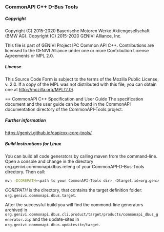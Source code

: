 ### CommonAPI C++ D-Bus Tools

##### Copyright
Copyright (C) 2015-2020 Bayerische Motoren Werke Aktiengesellschaft (BMW AG).
Copyright (C) 2015-2020 GENIVI Alliance, Inc.

This file is part of GENIVI Project IPC Common API C++.
Contributions are licensed to the GENIVI Alliance under one or more Contribution License Agreements or MPL 2.0.

##### License
This Source Code Form is subject to the terms of the Mozilla Public License, v. 2.0. If a copy of the MPL was not distributed with this file, you can obtain one at http://mozilla.org/MPL/2.0/.

== CommonAPI C++ Specification and User Guide
The specification document and the user guide can be found in the CommonAPI documentation directory of the CommonAPI-Tools project.

##### Further information
https://genivi.github.io/capicxx-core-tools/

##### Build Instructions for Linux

You can build all code generators by calling maven from the command-line. Open a console and change in the directory org.genivi.commonapi.dbus.releng of your CommonAPI-D-Bus-Tools directory. Then call:

```bash
mvn -DCOREPATH=<path to your CommonAPI-Tools dir> -Dtarget.id=org.genivi.commonapi.dbus.target clean verify
```
_COREPATH_ is the directory, that contains the target definition folder: `org.genivi.commonapi.dbus.target`.


After the successful build you will find the commond-line generators archived in `org.genivi.commonapi.dbus.cli.product/target/products/commonapi_dbus_generator.zip` and the update-sites in `org.genivi.commonapi.dbus.updatesite/target`.
